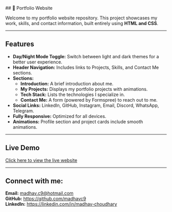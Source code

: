 <!DOCTYPE html>
<html>
<body>
    ## 🚀 Portfolio Website 
    <p>Welcome to my portfolio website repository. This project showcases my work, skills, and contact information, built entirely using <strong>HTML and CSS</strong>.</p>
    <hr>
    <h2>Features</h2>
    <ul>
        <li><strong>Day/Night Mode Toggle:</strong> Switch between light and dark themes for a better user experience.</li>
        <li><strong>Header Navigation:</strong> Includes links to Projects, Skills, and Contact Me sections.</li>
        <li><strong>Sections:</strong>
            <ul>
                <li><strong>Introduction:</strong> A brief introduction about me.</li>
                <li><strong>My Projects:</strong> Displays my portfolio projects with animations.</li>
                <li><strong>Tech Stack:</strong> Lists the technologies I specialize in.</li>
                <li><strong>Contact Me:</strong> A form (powered by Formspree) to reach out to me.</li>
            </ul>
        </li>
        <li><strong>Social Links:</strong> LinkedIn, GitHub, Instagram, Email, Discord, WhatsApp, Telegram.</li>
        <li><strong>Fully Responsive:</strong> Optimized for all devices.</li>
        <li><strong>Animations:</strong> Profile section and project cards include smooth animations.</li>
    </ul>
    <hr>
    <h2>Live Demo</h2>
    <p><a href="https://madhavc9.github.io/portfolio_madhavc9/" target="_blank">Click here to view the live website</a></p>
    <hr>
    <h2>Connect with me:</h2>
    <p>
        <strong>Email:</strong> <a href="mailto:madhav.c9@hotmail.com">madhav.c9@hotmail.com</a><br>
        <strong>GitHub:</strong> <a href="https://github.com/madhavc9">https://github.com/madhavc9</a><br>
        <strong>LinkedIn:</strong> <a href="https://www.linkedin.com/in/madhav-choudhary-015124216/">https://linkedin.com/in/madhav-choudhary</a><br>
    </p>
</body>
</html>
